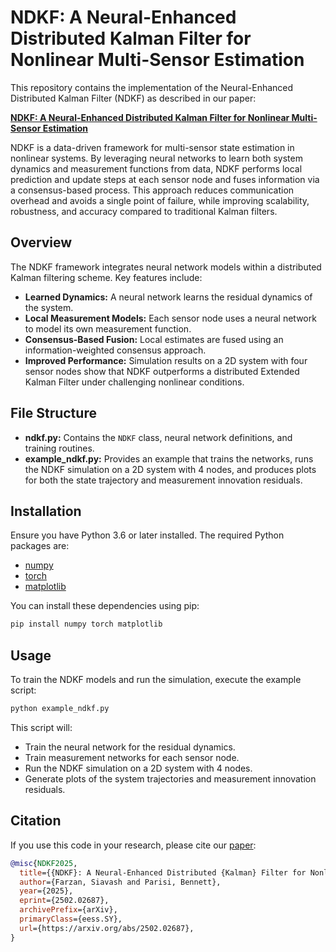 # NDKF: A Neural-Enhanced Distributed Kalman Filter for Nonlinear Multi-Sensor Estimation

This repository contains the implementation of the Neural-Enhanced Distributed Kalman Filter (NDKF) as described in our paper:

**[NDKF: A Neural-Enhanced Distributed Kalman Filter for Nonlinear Multi-Sensor Estimation](<https://arxiv.org/abs/2502.02687>)**

NDKF is a data-driven framework for multi-sensor state estimation in nonlinear systems. By leveraging neural networks to learn both system dynamics and measurement functions from data, NDKF performs local prediction and update steps at each sensor node and fuses information via a consensus-based process. This approach reduces communication overhead and avoids a single point of failure, while improving scalability, robustness, and accuracy compared to traditional Kalman filters.

## Overview

The NDKF framework integrates neural network models within a distributed Kalman filtering scheme. Key features include:

- **Learned Dynamics:** A neural network learns the residual dynamics of the system.
- **Local Measurement Models:** Each sensor node uses a neural network to model its own measurement function.
- **Consensus-Based Fusion:** Local estimates are fused using an information-weighted consensus approach.
- **Improved Performance:** Simulation results on a 2D system with four sensor nodes show that NDKF outperforms a distributed Extended Kalman Filter under challenging nonlinear conditions.

## File Structure

- **ndkf.py:** Contains the `NDKF` class, neural network definitions, and training routines.
- **example_ndkf.py:** Provides an example that trains the networks, runs the NDKF simulation on a 2D system with 4 nodes, and produces plots for both the state trajectory and measurement innovation residuals.

## Installation

Ensure you have Python 3.6 or later installed. The required Python packages are:

- [numpy](https://pypi.org/project/numpy/)
- [torch](https://pypi.org/project/torch/)
- [matplotlib](https://pypi.org/project/matplotlib/)

You can install these dependencies using pip:

```bash
pip install numpy torch matplotlib
```
## Usage

To train the NDKF models and run the simulation, execute the example script:

```bash
python example_ndkf.py
```

This script will:

-   Train the neural network for the residual dynamics.
-   Train measurement networks for each sensor node.
-   Run the NDKF simulation on a 2D system with 4 nodes.
-   Generate plots of the system trajectories and measurement innovation residuals.

## Citation

If you use this code in your research, please cite our [paper](https://arxiv.org/abs/2502.02687):

```bibtex
@misc{NDKF2025,
  title={{NDKF}: A Neural-Enhanced Distributed {Kalman} Filter for Nonlinear Multi-Sensor Estimation},
  author={Farzan, Siavash and Parisi, Bennett},
  year={2025},
  eprint={2502.02687},
  archivePrefix={arXiv},
  primaryClass={eess.SY},
  url={https://arxiv.org/abs/2502.02687},
}
```
